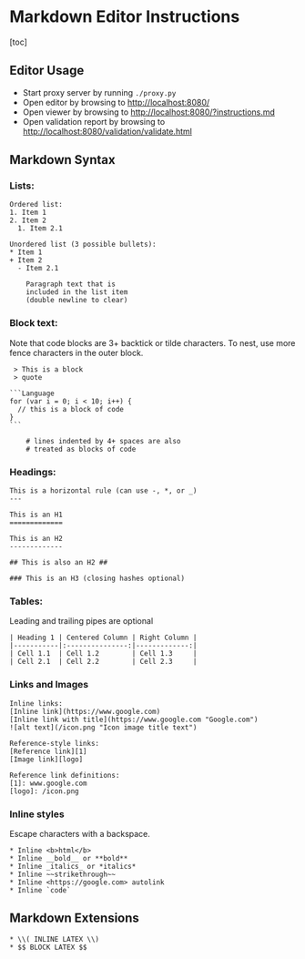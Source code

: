 # Markdown Editor Instructions #

[toc]

## Editor Usage ##

- Start proxy server by running `./proxy.py`
- Open editor by browsing to <http://localhost:8080/>
- Open viewer by browsing to <http://localhost:8080/?instructions.md>
- Open validation report by browsing to <http://localhost:8080/validation/validate.html>

## Markdown Syntax ##

### Lists: ###

```NoLanguage
Ordered list:
1. Item 1
2. Item 2
  1. Item 2.1

Unordered list (3 possible bullets):
* Item 1
+ Item 2
  - Item 2.1

    Paragraph text that is
    included in the list item
    (double newline to clear)
```

### Block text: ###

Note that code blocks are 3+ backtick or tilde characters.  To nest, use more
fence characters in the outer block.

````NoLanguage
 > This is a block
 > quote

```Language
for (var i = 0; i < 10; i++) {
  // this is a block of code
}
```

    # lines indented by 4+ spaces are also
    # treated as blocks of code

````

### Headings: ###

```NoLanguage
This is a horizontal rule (can use -, *, or _)
---

This is an H1
=============

This is an H2
-------------

## This is also an H2 ##

### This is an H3 (closing hashes optional)
```

### Tables: ###

Leading and trailing pipes are optional

```NoLanguage
| Heading 1 | Centered Column | Right Column |
|-----------|:---------------:|-------------:|
| Cell 1.1  | Cell 1.2        | Cell 1.3     |
| Cell 2.1  | Cell 2.2        | Cell 2.3     |
```

### Links and Images ###

```NoLanguage
Inline links:
[Inline link](https://www.google.com)
[Inline link with title](https://www.google.com "Google.com")
![alt text](/icon.png "Icon image title text")

Reference-style links:
[Reference link][1]
[Image link][logo]

Reference link definitions:
[1]: www.google.com
[logo]: /icon.png
```

### Inline styles ###

Escape characters with a backspace.

```NoLanguage
* Inline <b>html</b>
* Inline __bold__ or **bold**
* Inline _italics_ or *italics*
* Inline ~~strikethrough~~
* Inline <https://google.com> autolink
* Inline `code`
```

## Markdown Extensions ##

```NoLanguage
* \\( INLINE LATEX \\)
* $$ BLOCK LATEX $$
```
